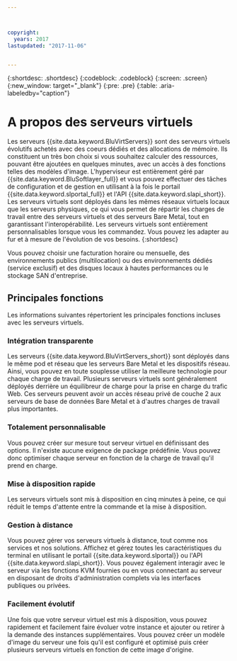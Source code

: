 ```yaml
---



copyright:
  years: 2017
lastupdated: "2017-11-06"


---
```


{:shortdesc: .shortdesc}
{:codeblock: .codeblock}
{:screen: .screen}
{:new_window: target="_blank"}
{:pre: .pre}
{:table: .aria-labeledby="caption"}

# A propos des serveurs virtuels

Les serveurs {{site.data.keyword.BluVirtServers}} sont des serveurs virtuels évolutifs achetés avec des coeurs dédiés et des allocations de mémoire. Ils constituent un très bon choix si vous souhaitez calculer des ressources, pouvant être ajoutées en quelques minutes, avec un accès à des fonctions telles des modèles d'image. L'hyperviseur
est entièrement géré par {{site.data.keyword.BluSoftlayer_full}} et vous pouvez effectuer des tâches de configuration et de gestion en utilisant à la fois le portail {{site.data.keyword.slportal_full}} et l'API {{site.data.keyword.slapi_short}}. Les serveurs virtuels sont déployés dans les mêmes réseaux virtuels locaux que les serveurs physiques, ce qui vous permet de répartir les charges de travail entre des serveurs virtuels et des serveurs Bare Metal, tout en garantissant l'interopérabilité. Les serveurs virtuels sont entièrement personnalisables lorsque vous les commandez. Vous pouvez les adapter au fur et à mesure de l'évolution de vos besoins.
{:shortdesc}

Vous pouvez choisir une facturation horaire ou mensuelle, des environnements publics (multilocation) ou des environnements dédiés (service exclusif) et des disques locaux à hautes performances ou le stockage SAN d'entreprise.

## Principales fonctions

Les informations suivantes répertorient les principales fonctions incluses avec les serveurs virtuels.
### Intégration transparente

Les serveurs {{site.data.keyword.BluVirtServers_short}} sont déployés dans le même pod et réseau que les serveurs Bare Metal et les dispositifs réseau. Ainsi, vous pouvez en toute souplesse utiliser la meilleure technologie pour chaque charge de travail. Plusieurs serveurs virtuels sont généralement déployés derrière un équilibreur de charge pour la prise en charge du trafic Web. Ces serveurs peuvent avoir un accès réseau privé de couche 2 aux serveurs de base de données Bare Metal et à d'autres charges de travail plus importantes.
### Totalement personnalisable

Vous pouvez créer sur mesure tout serveur virtuel en définissant des options. Il n'existe aucune exigence de package prédéfinie. Vous pouvez donc optimiser chaque serveur en fonction de la charge de travail qu'il prend en charge.

### Mise à disposition rapide

Les serveurs virtuels sont mis à disposition en cinq minutes à peine, ce qui réduit le temps d'attente entre la commande et la mise à disposition.
### Gestion à distance

Vous pouvez gérer vos serveurs virtuels à distance, tout comme nos services et nos solutions. Affichez et gérez toutes les caractéristiques du terminal en utilisant le portail {{site.data.keyword.slportal}} ou l'API {{site.data.keyword.slapi_short}}. Vous pouvez également interagir avec le serveur via les fonctions KVM fournies ou en vous connectant au serveur en disposant de droits d'administration complets via les interfaces publiques ou privées.
### Facilement évolutif

Une fois que votre serveur virtuel est mis à disposition, vous pouvez rapidement et facilement faire évoluer votre instance et ajouter ou retirer à la demande des instances supplémentaires. Vous pouvez créer un modèle d'image du serveur une fois qu'il est configuré et optimisé puis créer plusieurs serveurs virtuels en fonction de cette image d'origine.
